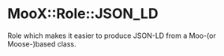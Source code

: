 # MooX::Role::JSON_LD

Role which makes it easier to produce JSON-LD from a Moo-(or Moose-)based
class.
